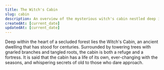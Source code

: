 ```yaml
---
title: The Witch's Cabin
slug: cabin
description: An overview of the mysterious witch's cabin nestled deep in the woods.
createdAt: [current_date]
updatedAt: [current_date]
---
```


Deep within the heart of a secluded forest lies the Witch's Cabin, an ancient dwelling that has stood for centuries. Surrounded by towering trees with gnarled branches and tangled roots, the cabin is both a refuge and a fortress. It is said that the cabin has a life of its own, ever-changing with the seasons, and whispering secrets of old to those who dare approach.

